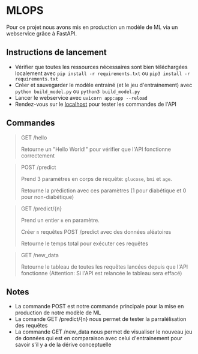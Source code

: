 # MLOPS

Pour ce projet nous avons mis en production un modèle de ML via un webservice grâce à FastAPI.

## Instructions de lancement
- Vérifier que toutes les ressources nécessaires sont bien téléchargées localement avec `pip install -r requirements.txt` ou `pip3 install -r requirements.txt`
- Créer et sauvegarder le modèle entrainé (et le jeu d'entrainement) avec `python build_model.py` ou `python3 build_model.py`
- Lancer le webservice avec `uvicorn app:app --reload`
- Rendez-vous sur le [localhost](http://localhost:8000/docs) pour tester les commandes de l'API

## Commandes
> GET /hello
> 
> Retourne un "Hello World!" pour vérifier que l'API fonctionne correctement

> POST /predict
>
>  Prend 3 paramètres en corps de requête: `glucose`, `bmi` et `age`.
>  
>  Retourne la prédiction avec ces paramètres (1 pour diabétique et 0 pour non-diabétique)

> GET /predict/{n}
> 
> Prend un entier `n` en paramètre.
> 
> Créer `n` requêtes POST /predict avec des données aléatoires
> 
> Retourne le temps total pour exécuter ces requêtes

> GET /new_data
> 
> Retourne le tableau de toutes les requêtes lancées depuis que l'API fonctionne (Attention: Si l'API est relancée le tableau sera effacé)

## Notes
- La commande POST est notre commande principale pour la mise en production de notre modèle de ML
- La comande GET /predict/{n} nous permet de tester la parralélisation des requêtes
- La commande GET /new_data nous permet de visualiser le nouveau jeu de données qui est en comparaison avec celui d'entrainement pour savoir s'il y a de la dérive conceptuelle
